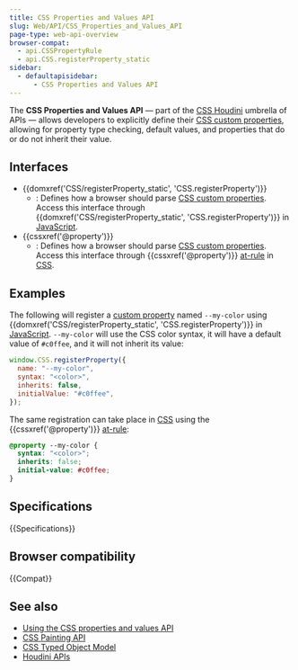 ```yaml
---
title: CSS Properties and Values API
slug: Web/API/CSS_Properties_and_Values_API
page-type: web-api-overview
browser-compat:
  - api.CSSPropertyRule
  - api.CSS.registerProperty_static
sidebar:
  - defaultapisidebar:
      - CSS Properties and Values API
---
```


The **CSS Properties and Values API** — part of the [CSS Houdini](/en-US/docs/Web/API/Houdini_APIs) umbrella of APIs — allows developers to explicitly define their [CSS custom properties](/en-US/docs/Web/CSS/--*), allowing for property type checking, default values, and properties that do or do not inherit their value.

## Interfaces

- {{domxref('CSS/registerProperty_static', 'CSS.registerProperty')}}
  - : Defines how a browser should parse [CSS custom properties](/en-US/docs/Web/CSS/--*). Access this interface through {{domxref('CSS/registerProperty_static', 'CSS.registerProperty')}} in [JavaScript](/en-US/docs/Web/JavaScript).
- {{cssxref('@property')}}
  - : Defines how a browser should parse [CSS custom properties](/en-US/docs/Web/CSS/--*). Access this interface through {{cssxref('@property')}} [at-rule](/en-US/docs/Web/CSS/CSS_syntax/At-rule) in [CSS](/en-US/docs/Web/CSS).

## Examples

The following will register a [custom property](/en-US/docs/Web/CSS/--*) named `--my-color` using {{domxref('CSS/registerProperty_static', 'CSS.registerProperty')}} in [JavaScript](/en-US/docs/Web/JavaScript). `--my-color` will use the CSS color syntax, it will have a default value of `#c0ffee`, and it will not inherit its value:

```js
window.CSS.registerProperty({
  name: "--my-color",
  syntax: "<color>",
  inherits: false,
  initialValue: "#c0ffee",
});
```

The same registration can take place in [CSS](/en-US/docs/Web/CSS) using the {{cssxref('@property')}} [at-rule](/en-US/docs/Web/CSS/CSS_syntax/At-rule):

```css
@property --my-color {
  syntax: "<color>";
  inherits: false;
  initial-value: #c0ffee;
}
```

## Specifications

{{Specifications}}

## Browser compatibility

{{Compat}}

## See also

- [Using the CSS properties and values API](/en-US/docs/Web/API/CSS_Properties_and_Values_API/guide)
- [CSS Painting API](/en-US/docs/Web/API/CSS_Painting_API)
- [CSS Typed Object Model](/en-US/docs/Web/API/CSS_Typed_OM_API)
- [Houdini APIs](/en-US/docs/Web/API/Houdini_APIs)
